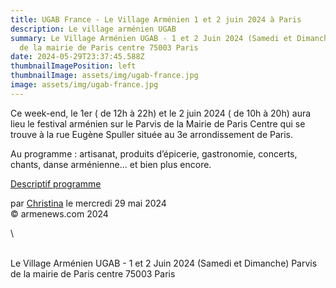 ```yaml
---
title: UGAB France - Le Village Arménien 1 et 2 juin 2024 à Paris
description: Le village arménien UGAB
summary: Le Village Arménien UGAB - 1 et 2 Juin 2024 (Samedi et Dimanche) Parvis
  de la mairie de Paris centre 75003 Paris
date: 2024-05-29T23:37:45.588Z
thumbnailImagePosition: left
thumbnailImage: assets/img/ugab-france.jpg
image: assets/img/ugab-france.jpg
---
```

<!--StartFragment-->

Ce week-end, le 1er ( de 12h à 22h) et le 2 juin 2024 ( de 10h à 20h) aura lieu le festival arménien sur le Parvis de la Mairie de Paris Centre qui se trouve à la rue Eugène Spuller située au 3e arrondissement de Paris.

Au programme : artisanat, produits d’épicerie, gastronomie, concerts, chants, danse arménienne... et bien plus encore.

[Descriptif programme](https://www.paris.fr/evenements/les-1er-et-2-juin-decouvrez-les-richesses-de-la-culture-armenienne-a-paris-59556)

par [Christina](https://www.armenews.com/spip.php?page=auteur&id_auteur=2658) le mercredi 29 mai 2024\
© armenews.com 2024

<!--EndFragment-->\
\
Le Village Arménien UGAB - 1 et 2 Juin 2024 (Samedi et Dimanche) Parvis de la mairie de Paris centre 75003 Paris